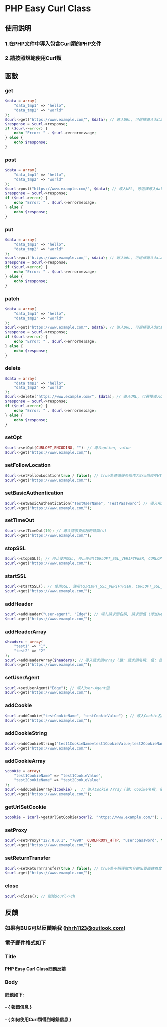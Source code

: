 # PHP Easy Curl Class
## 使用説明
### 1.在PHP文件中導入包含Curl類的PHP文件
### 2.請按照規範使用Curl類
## 函數
### get
```php
$data = array(
    "data_tmp1" => "hello",
    "data_tmp2" => "world"
);
$curl->get("https://www.example.com/", $data); // 導入URL, 可選擇導入data
$response = $curl->response;
if ($curl->error) {
    echo "Error: " . $curl->errormessage;
} else {
    echo $response;
}
```

### post
```php
$data = array(
    "data_tmp1" => "hello",
    "data_tmp2" => "world"
);
$curl->post("https://www.example.com/", $data); // 導入URL, 可選擇導入data
$response = $curl->response;
if ($curl->error) {
    echo "Error: " . $curl->errormessage;
} else {
    echo $response;
}
```

### put
```php
$data = array(
    "data_tmp1" => "hello",
    "data_tmp2" => "world"
);
$curl->put("https://www.example.com/", $data); // 導入URL, 可選擇導入data
$response = $curl->response;
if ($curl->error) {
    echo "Error: " . $curl->errormessage;
} else {
    echo $response;
}
```

### patch
```php
$data = array(
    "data_tmp1" => "hello",
    "data_tmp2" => "world"
);
$curl->put("https://www.example.com/", $data); // 導入URL, 可選擇導入data
$response = $curl->response;
if ($curl->error) {
    echo "Error: " . $curl->errormessage;
} else {
    echo $response;
}
```

### delete
```php
$data = array(
    "data_tmp1" => "hello",
    "data_tmp2" => "world"
);
$curl->delete("https://www.example.com/", $data); // 導入URL, 可選擇導入data
$response = $curl->response;
if ($curl->error) {
    echo "Error: " . $curl->errormessage;
} else {
    echo $response;
}
```

### setOpt
``` php
$curl->setOpt(CURLOPT_ENCODING, ""); // 導入option, value
$curl->get("https://www.example.com/");
```

### setFollowLocation
``` php
$curl->setFollowLocation(true / false); // true為遵循服务器作为3xx响应中HTTP标头的一部分发送的任何Location, false反之
$curl->get("https://www.example.com/");
```

### setBasicAuthentication
``` php
$curl->setBasicAuthentication("TestUserName", "TestPassword") // 導入用戶名, 用戶密碼
$curl->get("https://www.example.com/");
```

### setTimeOut
``` php
$curl->setTimeOut(10); // 導入請求頁面超時時間(s)
$curl->get("https://www.example.com/");
```

### stopSSL
``` php
$curl->stopSSL(); // 停止使用SSL, 停止使用(CURLOPT_SSL_VERIFYPEER, CURLOPT_SSL_VERIFYHOST)
$curl->get("https://www.example.com/");
```

### startSSL
``` php
$curl->startSSL(); // 使用SSL, 使用(CURLOPT_SSL_VERIFYPEER, CURLOPT_SSL_VERIFYHOST)
$curl->get("https://www.example.com/");
```

### addHeader
``` php
$curl->addHeader("user-agent", "Edge"); // 導入請求頭名稱, 請求頭值 (添加Header到現有的請求頭中)
$curl->get("https://www.example.com/");
```

### addHeaderArray
``` php
$headers = array(
    "test1" => "1",
    "test2" => "2"
);
$curl->addHeaderArray($headers); // 導入請求頭Array (鍵: 請求頭名稱, 值: 請求頭值) (添加Header到現有的請求頭中)
$curl->get("https://www.example.com/");
```

### setUserAgent
``` php
$curl->setUserAgent("Edge"); // 導入User-Agent值
$curl->get("https://www.example.com/");
```

### addCookie
``` php
$curl->addCookie("testCookieName", "testCookieValue") ; // 導入Cookie名稱, Cookie值 (添加Cookie到現有的Cookie中)
$curl->get("https://www.example.com/");
```

### addCookieString
``` php
$curl->addCookieString("test1CookieName=test1CookieValue;test2CookieName=test2CookieValue") ; // 導入Cookie (添加Cookie到現有的Cookie中)
$curl->get("https://www.example.com/");
```

### addCookieArray
``` php
$cookie = array(
    "test1CookieName" => "test1CookieValue",
    "test2CookieName" => "test2CookieValue"
);
$curl->addCookieArray($cookie) ;  // 導入Cookie Array (鍵: Cooike名稱, 值: Cookie值) (添加Cookie到現有的Cookie中)
$curl->get("https://www.example.com/");
```

### getUrlSetCookie
``` php
$cookie = $curl->getUrlSetCookie($curl2, "https://www.example.com/"); // 導入由Curl類構造的變量(可以在這個導入的變量中加入自己的想法), 要獲取SetCookie的網站
```

### setProxy
``` php
$curl->setProxy("127.0.0.1", "7890", CURLPROXY_HTTP, "user:password", true); // 導入代理網址, 代理端口, 代理類型, 代理用戶名與密碼(username:password), 是否啓用代理後面的資源的驗證方法(CURLAUTH_BASIC)->(true啓用 false禁用)
$curl->get("https://www.example.com/");
```

### setReturnTransfer
``` php
$curl->setReturnTransfer(true / false); // true為不把獲取内容輸出頁面轉為文件流輸出, false反之
$curl->get("https://www.example.com/");
```

### close
``` php
$curl->close(); // 刪除$curl->ch
```

## 反饋
### 如果有BUG可以反饋給我 (hhrh1123@outlook.com)
### 電子郵件格式如下
### Title
#### PHP Easy Curl Class問題反饋
### Body
#### 問題如下:
#### - { 報錯信息 }
#### - { 如何使用Curl類得到報錯信息 }